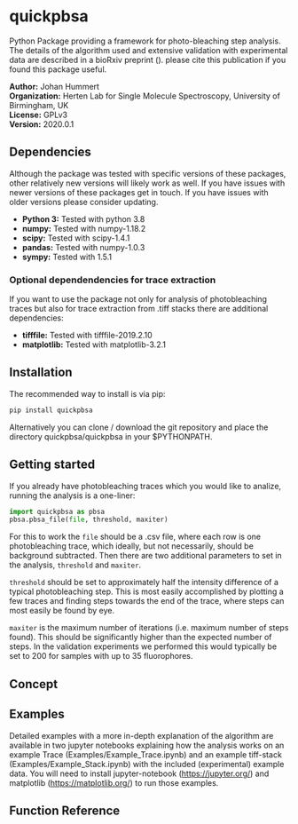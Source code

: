 # quickpbsa

Python Package providing a framework for photo-bleaching step analysis. The details of the algorithm used and extensive validation with experimental data are described in a bioRxiv preprint ().
please cite this publication if you found this package useful.

**Author:** Johan Hummert  
**Organization:** Herten Lab for Single Molecule Spectroscopy, University of Birmingham, UK  
**License:** GPLv3  
**Version:** 2020.0.1

## Dependencies

Although the package was tested with specific versions of these packages, other relatively new versions will likely work as well. If you have issues with newer versions of these packages get in touch. If you have issues with older versions please consider updating.

- **Python 3:**
	Tested with python 3.8
- **numpy:**
	Tested with numpy-1.18.2
- **scipy:**
	Tested with scipy-1.4.1
- **pandas:**
	Tested with numpy-1.0.3
- **sympy:**
	Tested with 1.5.1
	
### Optional dependendencies for trace extraction

If you want to use the package not only for analysis of photobleaching traces but also for trace extraction from .tiff stacks there are additional dependencies:

- **tifffile:**
	Tested with tifffile-2019.2.10
- **matplotlib:**
	Tested with matplotlib-3.2.1

## Installation

The recommended way to install is via pip:
```python
pip install quickpbsa
```
Alternatively you can clone / download the git repository and place the directory quickpbsa/quickpbsa in your $PYTHONPATH.

## Getting started

If you already have photobleaching traces which you would like to analize, running the analysis is a one-liner:
```python
import quickpbsa as pbsa
pbsa.pbsa_file(file, threshold, maxiter)
```
For this to work the ```file``` should be a .csv file, where each row is one photobleaching trace, which ideally, but not necessarily, should be background subtracted. Then there are two additional parameters to set in the analysis, ```threshold``` and ```maxiter```.

```threshold``` should be set to approximately half the intensity difference of a typical photobleaching step. This is most easily accomplished by plotting a few traces and finding steps towards the end of the trace, where steps can most easily be found by eye.

```maxiter``` is the maximum number of iterations (i.e. maximum number of steps found). This should be significantly higher than the expected number of steps. In the validation experiments we performed this would typically be set to 200 for samples with up to 35 fluorophores.

### 

## Concept


## Examples

Detailed examples with a more in-depth explanation of the algorithm are available in two jupyter notebooks explaining how the analysis works on an example Trace (Examples/Example_Trace.ipynb) and an example tiff-stack (Examples/Example_Stack.ipynb) with the included (experimental) example data. You will need to install jupyter-notebook (https://jupyter.org/) and matplotlib (https://matplotlib.org/) to run those examples.

## Function Reference




